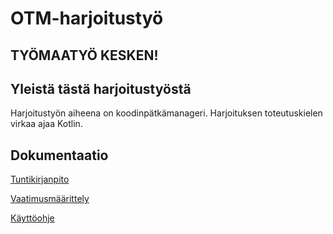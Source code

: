 # OTM-harjoitustyö

## TYÖMAATYÖ KESKEN!

## Yleistä tästä harjoitustyöstä

Harjoitustyön aiheena on koodinpätkämanageri. Harjoituksen toteutuskielen
virkaa ajaa Kotlin.

## Dokumentaatio

[Tuntikirjanpito](https://github.com/meklu/uni-otm/blob/master/dokumentaatio/tuntikirjanpito.md)

[Vaatimusmäärittely](https://github.com/meklu/uni-otm/blob/master/dokumentaatio/vaatimusmäärittely.md)

[Käyttöohje](https://github.com/meklu/uni-otm/blob/master/dokumentaatio/käyttöohje.md)
